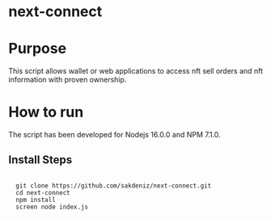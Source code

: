 # next-connect
 
# Purpose
This script allows wallet or web applications to access nft sell orders and nft information with proven ownership.

# How to run
The script has been developed for Nodejs 16.0.0 and NPM 7.1.0.
## Install Steps
<code>
  git clone https://github.com/sakdeniz/next-connect.git
  cd next-connect
  npm install
  screen node index.js
</code>